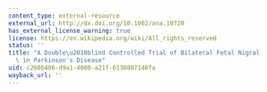 ```yaml
---
content_type: external-resource
external_url: http://dx.doi.org/10.1002/ana.10720
has_external_license_warning: true
license: https://en.wikipedia.org/wiki/All_rights_reserved
status: ''
title: "A Double\u2010blind Controlled Trial of Bilateral Fetal Nigral Transplantation\
  \ in Parkinson's Disease"
uid: c260b486-d9a1-4000-a21f-6138807140fa
wayback_url: ''
---
```

